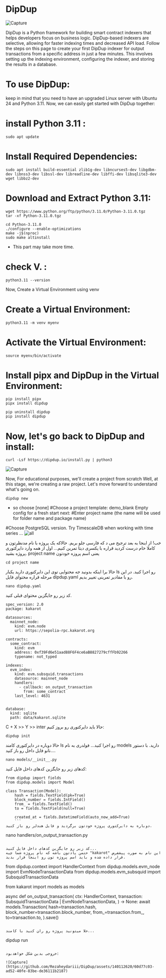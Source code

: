 # DipDup
![Capture](https://github.com/Rezaheydariii/DipDup/assets/140112620/d270fab3-f8b0-4d31-b2f1-88f2a356fdc1)


DipDup is a Python framework for building smart contract indexers that helps developers focus on business logic. DipDup-based indexers are selective, allowing for faster indexing times and decreased API load. Follow the steps on this page to create your first DipDup indexer for output transactions from a specific address in just a few minutes. This involves setting up the indexing environment, configuring the indexer, and storing the results in a database.
# To use DipDup:
keep in mind that you need to have an upgraded Linux server with Ubuntu 24 and Python 3.11.
Now, we can easily get started with DipDup together:
#  install Python 3.11 :
```
sudo apt update
```
# Install Required Dependencies:
```
sudo apt install build-essential zlib1g-dev libncurses5-dev libgdbm-dev libnss3-dev libssl-dev libreadline-dev libffi-dev libsqlite3-dev wget libbz2-dev
```
# Download and Extract Python 3.11:
```
wget https://www.python.org/ftp/python/3.11.0/Python-3.11.0.tgz
tar -xf Python-3.11.0.tgz
```
```
cd Python-3.11.0
./configure --enable-optimizations
make -j$(nproc)
sudo make altinstall
```
* This part may take more time.

# check V. :
```
python3.11 --version
```
Now,  Create a Virtual Environment using venv
# Create a Virtual Environment:
```
python3.11 -m venv myenv
```
#  Activate the Virtual Environment:
```
source myenv/bin/activate
```
#  Install pipx and DipDup in the Virtual Environment:
```
pip install pipx
pipx install dipdup
```
```
pip uninstall dipdup
pip install dipdup
```
# Now, let's go back to DipDup and install:
```
curl -Lsf https://dipdup.io/install.py | python3
```
![Capture](https://github.com/Rezaheydariii/DipDup/assets/140112620/25355306-3c8e-4b6e-91fe-a92fb6553704)

Now, For educational purposes, we'll create a project from scratch
Well, at this stage, we're creating a raw project. Let's move forward to understand what's going on.
```
dipdup new
```
* so choose [none]
#Choose a project template:
demo_blank  Empty config for a fresh start
next:
#Enter project name (the name will be used for folder name and package name)

#Choose PostgreSQL version. Try TimescaleDB when working with time series ...
![all](https://github.com/Rezaheydariii/DipDup/assets/140112620/3f84c2c8-90ff-4d65-84cf-42c6570c5d2a)

خب! از اینجا به بعد ترجیح می د که فارسی جلو بریم. حالاکه یک پروژه با نام مدنظرتون و کاملا خام درست کردید قراره با یکسری 
دیتا تمرین کنیم...
اول از همه وارد دایرکتوری پروژه بشید. project name یعنی اسم پروزه خودتون
```
cd project name
```
حالا برا اینکه بدونید جه محتوایی توی این دایرکتوری دارید یکبار ls رو اجرا کنید.
در این مرحله قراره محتوای فایل dipdup.yaml رو با مقادیر تمرینی تغییر بدیم.
```
nano dipdup.yaml
```
کد زیر رو جایگزین محتوای قبلی کنید.
```
spec_version: 2.0
package: kakarot

datasources:
  mainnet_node:
    kind: evm.node
    url: https://sepolia-rpc.kakarot.org

contracts:
  some_contract:
    kind: evm
    address: 0xf39Fd6e51aad88F6F4ce6aB8827279cffFb92266
    typename: not_typed

indexes:
  evm_index:
    kind: evm.subsquid.transactions
    datasource: mainnet_node
    handlers:
      - callback: on_output_transaction
        from: some_contract
    last_level: 4631


database:
  kind: sqlite
  path: data/kakarot.sqlite
```
C + X >> Y >> inter
حالا باید دایرکتوری رو بروز کنیم:

```
dipdup init
```

حالا دوباره در دایرکتوری کامند ls رو اجرا کنید... فولدری به نام models دارید. با دستور نانو فایل داخل رو باز کنید.... 
```
nano models/__init__.py
```

کدهای زیر رو جایگزین کدهای داخل فایل  کنید:

```
from dipdup import fields
from dipdup.models import Model

class Transaction(Model):
    hash = fields.TextField(pk=True)
    block_number = fields.IntField()
    from_ = fields.TextField()
    to = fields.TextField(null=True)

    created_at = fields.DatetimeField(auto_now_add=True)
    ```
دوباره به دایرکتوری پروژه خودتون برگردید و فایل هندلر رو باز کنید.

```
nano handlers/on_output_transaction.py
```

کد زیر رو جایگزین کدهای داخل فایل کنید...
حتمن یادتون باشه که نام پروژه شما چیه "kakarot" این نام به صورت پیشفرض قرار داده شده و باید اسم پروژه تون رو اینجا قرار بدید.

```
from dipdup.context import HandlerContext
from dipdup.models.evm_node import EvmNodeTransactionData
from dipdup.models.evm_subsquid import SubsquidTransactionData

from kakarot import models as models

async def on_output_transaction(
    ctx: HandlerContext,
    transaction: SubsquidTransactionData | EvmNodeTransactionData,
) -> None:
    await models.Transaction(
        hash=transaction.hash,
        block_number=transaction.block_number,
        from_=transaction.from_,
        to=transaction.to,
    ).save()
```

حلا میتونید پروژه رو ران کنید با کامند...
```
dipdup run
```

خروجی بدین شکل خواهدبود:

![Capture](https://github.com/Rezaheydariii/DipDup/assets/140112620/60d77c03-ad52-40fe-83be-de36111b2187)










